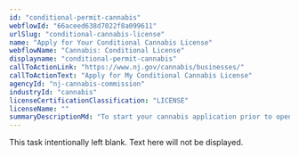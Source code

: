 ```yaml
---
id: "conditional-permit-cannabis"
webflowId: "66aceed638d7022f8a099611"
urlSlug: "conditional-cannabis-license"
name: "Apply for Your Conditional Cannabis License"
webflowName: "Cannabis: Conditional License"
displayname: "conditional-permit-cannabis"
callToActionLink: "https://www.nj.gov/cannabis/businesses/"
callToActionText: "Apply for My Conditional Cannabis License"
agencyId: "nj-cannabis-commission"
industryId: "cannabis"
licenseCertificationClassification: "LICENSE"
licenseName: ""
summaryDescriptionMd: "To start your cannabis application prior to opening a site, you may apply for a conditional license that gives you 120 days to find a location, get municipal approval, and apply for a conversion license (which will give your business approval to operate)."
---
```


This task intentionally left blank. Text here will not be displayed.
